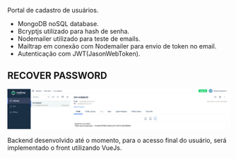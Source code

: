 Portal de cadastro de usuários.

- MongoDB noSQL database.
- Bcryptjs utilizado para hash de senha.
- Nodemailer utilizado para teste de emails.
- Mailtrap em conexão com Nodemailer para envio de token no email.
- Autenticação com JWT(JasonWebToken).


## RECOVER PASSWORD
![RECOVER PASSWORD](png/mailtrap-recover-password.png)


Backend desenvolvido até o momento, para o acesso final do usuário, será implementado o front utilizando VueJs.
